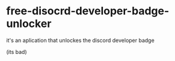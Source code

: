 # free-disocrd-developer-badge-unlocker
it's an aplication that unlockes the discord developer badge

(its bad)
